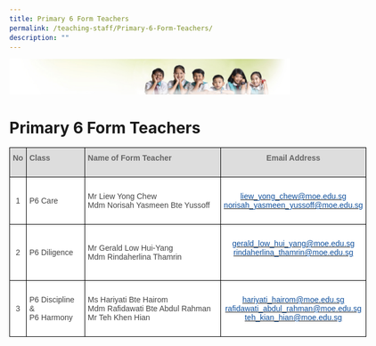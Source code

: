 ```yaml
---
title: Primary 6 Form Teachers
permalink: /teaching-staff/Primary-6-Form-Teachers/
description: ""
---
```

![](/images/Banner.jpg)

Primary 6 Form Teachers
=======================

<style type="text/css">
.tg  {border-collapse:collapse;border-spacing:0;}
.tg td{border-color:black;border-style:solid;border-width:1px;font-family:Arial, sans-serif;font-size:14px;
  overflow:hidden;padding:10px 5px;word-break:normal;}
.tg th{border-color:black;border-style:solid;border-width:1px;font-family:Arial, sans-serif;font-size:14px;
  font-weight:normal;overflow:hidden;padding:10px 5px;word-break:normal;}
.tg .tg-sxkx{background-color:#FFF;color:#454545;text-align:center;vertical-align:top}
.tg .tg-a4yv{background-color:#DDD;color:#666;font-weight:bold;text-align:center;vertical-align:top}
.tg .tg-6wao{background-color:#FFF;color:#10509C;text-align:center;vertical-align:top}
.tg .tg-fwnj{background-color:#FFF;color:#454545;text-align:left;vertical-align:top}
.tg .tg-e14l{background-color:#DDD;color:#666;font-weight:bold;text-align:left;vertical-align:top}
.tg .tg-ncov{background-color:#FFF;color:#454545;text-align:center;vertical-align:middle}
.tg .tg-sdzj{background-color:#FFF;color:#454545;text-align:left;vertical-align:middle}
</style>
<table class="tg" style="undefined;table-layout: fixed; width: 641px">
<colgroup>
<col style="width: 30px">
<col style="width: 105px">
<col style="width: 245px">
<col style="width: 261px">
</colgroup>
<thead>
  <tr>
    <th class="tg-a4yv">No<br><br></th>
    <th class="tg-e14l">Class</th>
    <th class="tg-e14l">Name of Form Teacher</th>
    <th class="tg-a4yv">Email Address</th>
  </tr>
</thead>
<tbody>
  <tr>
    <td class="tg-ncov">1</td>
    <td class="tg-sdzj">P6 Care</td>
    <td class="tg-fwnj"><br>Mr Liew Yong Chew<br>Mdm Norisah Yasmeen Bte Yussoff<br><br></td>
    <td class="tg-6wao"><br><a href="mailto:liew_yong_chew@moe.edu.sg" target="_blank" rel="noopener noreferrer"><span style="text-decoration:none;color:#10509C">liew_yong_chew@moe.edu.sg</span></a><br><a href="mailto:norisah_yasmeen_yussoff@moe.edu.sg" target="_blank" rel="noopener noreferrer"><span style="text-decoration:none;color:#10509C">norisah_yasmeen_yussoff@moe.edu.sg</span></a><br></td>
  </tr>
  <tr>
    <td class="tg-ncov">2</td>
    <td class="tg-sdzj">P6 Diligence</td>
    <td class="tg-sdzj">Mr Gerald Low Hui-Yang<br>Mdm Rindaherlina Thamrin<br></td>
    <td class="tg-sxkx"><br><a href="mailto:gerald_low_hui_yang@moe.edu.sg" target="_blank" rel="noopener noreferrer"><span style="color:#10509C">gerald_low_hui_yang@moe.edu.sg</span></a><br><a href="mailto:rindaherlina_thamrin@moe.edu.sg" target="_blank" rel="noopener noreferrer"><span style="color:#10509C">rindaherlina_thamrin@moe.edu.sg</span></a><br><br><br></td>
  </tr>
  <tr>
    <td class="tg-ncov">3</td>
    <td class="tg-sdzj">P6 Discipline &amp;<br>P6 Harmony</td>
    <td class="tg-fwnj"><br>Ms Hariyati Bte Hairom<br>Mdm Rafidawati Bte Abdul Rahman<br>Mr Teh Khen Hian<br><br></td>
    <td class="tg-6wao"><br><a href="mailto:hariyati_hairom@moe.edu.sg" target="_blank" rel="noopener noreferrer"><span style="text-decoration:none;color:#10509C">hariyati_hairom@moe.edu.sg</span></a><br><a href="mailto:rafidawati_abdul_rahman@moe.edu.sg" target="_blank" rel="noopener noreferrer"><span style="color:#10509C">rafidawati_abdul_rahman@moe.edu.sg</span></a><br><a href="mailto:teh_kian_hian@moe.edu.sg" target="_blank" rel="noopener noreferrer"><span style="color:#10509C">teh_kian_hian@moe.edu.sg</span></a><br><br></td>
  </tr>
</tbody>
</table>